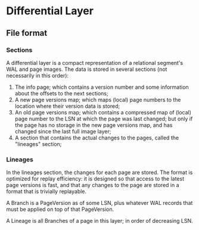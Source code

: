 Differential Layer
==================

File format
------------------

### Sections

A differential layer is a compact representation of a relational segment's WAL
 and page images.
The data is stored in several sections (not necessarily in this order):

1. The info page; which contains a version number and some information about
    the offsets to the next sections;
2. A new page versions map; which maps (local) page numbers to the location
    where their version data is stored;
3. An old page versions map; which contains a compressed map of (local) page 
    number to the LSN at which the page was last changed; but only if the
    page has no storage in the new page versions map, and has changed since
    the last full image layer;
4. A section that contains the actual changes to the pages, called the
    "lineages" section;

### Lineages

In the lineages section, the changes for each page are stored. The format is
optimized for replay efficiency: it is designed so that access to the latest
page versions is fast, and that any changes to the page are stored in a format
that is trivially replayable.

A Branch is a PageVersion as of some LSN, plus whatever WAL records that must
be applied on top of that PageVersion.

A Lineage is all Branches of a page in this layer; in order of decreasing LSN.
